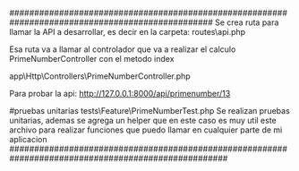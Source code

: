 #################################################################################################
Se crea ruta para llamar la API a desarrollar, es decir
en la carpeta: routes\api.php

Esa ruta va a llamar al controlador que va a realizar el calculo
PrimeNumberController con el metodo index

app\Http\Controllers\PrimeNumberController.php

Para probar la api: 
 http://127.0.0.1:8000/api/primenumber/13

#pruebas unitarias
tests\Feature\PrimeNumberTest.php
Se realizan pruebas unitarias, ademas se agrega un helper que en este caso es muy util este archivo para realizar funciones
que puedo llamar en cualquier parte de mi aplicacion
####################################################################################################

